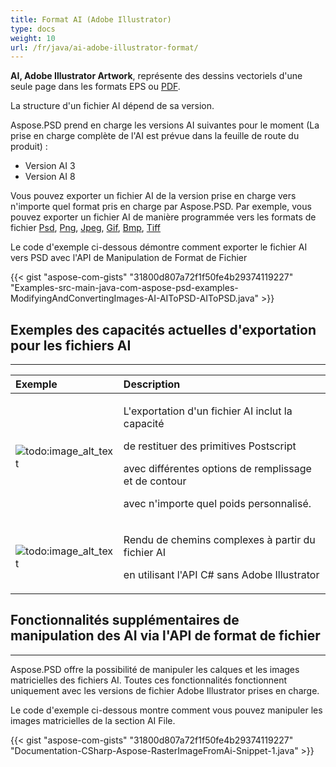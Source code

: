 ```yaml
---
title: Format AI (Adobe Illustrator)
type: docs
weight: 10
url: /fr/java/ai-adobe-illustrator-format/
---
```


**AI, Adobe Illustrator Artwork**, représente des dessins vectoriels d'une seule page dans les formats EPS ou [PDF](https://wiki.fileformat.com/fr/view/pdf/).

La structure d'un fichier AI dépend de sa version.

Aspose.PSD prend en charge les versions AI suivantes pour le moment (La prise en charge complète de l'AI est prévue dans la feuille de route du produit) :

- Version AI 3
- Version AI 8

Vous pouvez exporter un fichier AI de la version prise en charge vers n'importe quel format pris en charge par Aspose.PSD. Par exemple, vous pouvez exporter un fichier AI de manière programmée vers les formats de fichier [Psd](https://wiki.fileformat.com/fr/image/psd/), [Png](https://wiki.fileformat.com/fr/image/png/), [Jpeg](https://wiki.fileformat.com/fr/image/jpeg/), [Gif](https://wiki.fileformat.com/fr/image/gif/), [Bmp](https://wiki.fileformat.com/fr/image/bmp/), [Tiff](https://wiki.fileformat.com/fr/image/tiff)

Le code d'exemple ci-dessous démontre comment exporter le fichier AI vers PSD avec l'API de Manipulation de Format de Fichier

{{< gist "aspose-com-gists" "31800d807a72f1f50fe4b29374119227" "Examples-src-main-java-com-aspose-psd-examples-ModifyingAndConvertingImages-AI-AIToPSD-AIToPSD.java" >}}


## **Exemples des capacités actuelles d'exportation pour les fichiers AI**
-----

|**Exemple**|**Description**|
| :- | :- |
|![todo:image_alt_text](/download/attachments/105284081/1134427704)|<p>L'exportation d'un fichier AI inclut la capacité</p><p>de restituer des primitives Postscript</p><p>avec différentes options de remplissage et de contour</p><p>avec n'importe quel poids personnalisé.</p>|
|![todo:image_alt_text](/download/attachments/105284081/53059531)|<p>Rendu de chemins complexes à partir du fichier AI</p><p>en utilisant l'API C# sans Adobe Illustrator</p>|

## **Fonctionnalités supplémentaires de manipulation des AI via l'API de format de fichier**
-----
Aspose.PSD offre la possibilité de manipuler les calques et les images matricielles des fichiers AI. Toutes ces fonctionnalités fonctionnent uniquement avec les versions de fichier Adobe Illustrator prises en charge.

Le code d'exemple ci-dessous montre comment vous pouvez manipuler les images matricielles de la section AI File.

{{< gist "aspose-com-gists" "31800d807a72f1f50fe4b29374119227" "Documentation-CSharp-Aspose-RasterImageFromAi-Snippet-1.java" >}}
